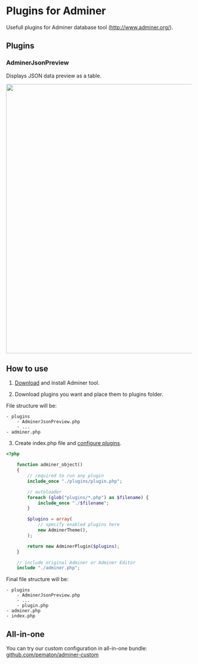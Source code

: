 Plugins for Adminer
===================

Usefull plugins for Adminer database tool (http://www.adminer.org/).

## Plugins

### AdminerJsonPreview

Displays JSON data preview as a table.

<img src="http://pematon.github.io/screenshots/json-preview.png" width="728px" />

## How to use

1. [Download](http://www.adminer.org/#download) and install Adminer tool.

2. Download plugins you want and place them to plugins folder.

File structure will be:
```
- plugins
	- AdminerJsonPreview.php
	- ...
- adminer.php
```

3. Create index.php file and [configure plugins](http://www.adminer.org/plugins/#use).

```php
<?php

	function adminer_object()
	{
		// required to run any plugin
		include_once "./plugins/plugin.php";

		// autoloader
		foreach (glob("plugins/*.php") as $filename) {
			include_once "./$filename";
		}

		$plugins = array(
			// specify enabled plugins here
			new AdminerTheme(),
		);

		return new AdminerPlugin($plugins);
	}

	// include original Adminer or Adminer Editor
	include "./adminer.php";
```

Final file structure will be:
```
- plugins
	- AdminerJsonPreview.php
	- ...
	- plugin.php
- adminer.php
- index.php
```

## All-in-one
You can try our custom configuration in all-in-one bundle: [github.com/pematon/adminer-custom](https://github.com/pematon/adminer-custom)
